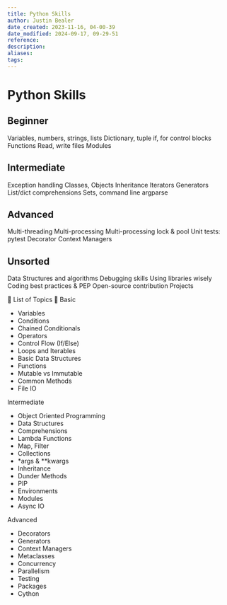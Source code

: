 ```yaml
---
title: Python Skills
author: Justin Bealer
date_created: 2023-11-16, 04-00-39
date_modified: 2024-09-17, 09-29-51
reference: 
description: 
aliases: 
tags: 
---
```

# Python Skills

## Beginner

Variables, numbers, strings, lists
Dictionary, tuple
if, for control blocks
Functions
Read, write files
Modules

## Intermediate

Exception handling
Classes, Objects
Inheritance
Iterators
Generators
List/dict comprehensions
Sets, command line argparse

## Advanced

Multi-threading
Multi-processing
Multi-processing lock & pool
Unit tests: pytest
Decorator
Context Managers

## Unsorted
Data Structures and algorithms
Debugging skills
Using libraries wisely
Coding best practices & PEP
Open-source contribution
Projects

📘 List of Topics 📘
Basic
- Variables
- Conditions
- Chained Conditionals
- Operators
- Control Flow (If/Else)
- Loops and Iterables
- Basic Data Structures
- Functions
- Mutable vs Immutable
- Common Methods
- File IO

Intermediate
- Object Oriented Programming
- Data Structures
- Comprehensions
- Lambda Functions
- Map, Filter
- Collections
- *args & **kwargs
- Inheritance
- Dunder Methods
- PIP
- Environments
- Modules
- Async IO

Advanced
- Decorators
- Generators
- Context Managers
- Metaclasses
- Concurrency
- Parallelism
- Testing
- Packages
- Cython

